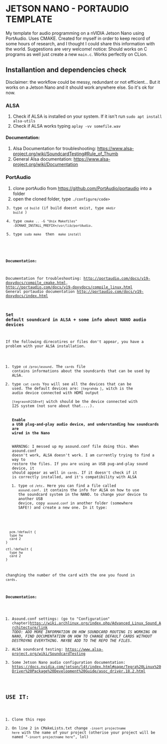 # JETSON NANO - PORTAUDIO TEMPLATE

My template for audio programming on a nVIDIA Jetson Nano using PortAudio. 
Uses CMAKE.
Created for myself in order to keep record of some hours of research, and I thought I could share this information with the world. Suggestions are very welcome! 
notice: 
Should works on C programs as well just create a new <code>main.c</code>. Works perfectly on CLion.

## Installantion and dependencies check
Disclaimer: the workflow could be messy, redundant or not efficient... But it works on a Jetson Nano and it should work anywhere else. So it's ok for now.
### ALSA
  1. Check if ALSA is installed on your system. If it isn't run <code>sudo apt install alsa-utils</code>
  2. Check if ALSA works typing <code>aplay -vv somefile.wav </code> </br>
  #### Documentation:
  1. Alsa Documentation for troubleshooting: <link>https://www.alsa-project.org/wiki/SoundcardTesting#Rule_of_Thumb</link>
  2. General Alsa documentation: <link>https://www.alsa-project.org/wiki/Documentation</link>
  
 ### PortAudio
  1. clone portAudio from <link>https://github.com/PortAudio/portaudio</link> into a folder
  2. open the cloned folder, type <code>./configure/code>
  3. type <code>cd build</code> (if build doesnt exist, type <code>mkdir build</code> )
  4. type <code>cmake .. -G "Unix Makefiles" -DCMAKE_INSTALL_PREFIX=/usr/lib/portAudio</code>.
  5. type <code>sudo make </code> then <code> make install </code> </br>
  #### Documentation:
  Documentation for troubleshooting: <link>http://portaudio.com/docs/v19-doxydocs/compile_cmake.html</link>, <link>http://portaudio.com/docs/v19-doxydocs/compile_linux.html</link>
  General portaudio documentation  <link>http://portaudio.com/docs/v19-doxydocs/index.html</link></br>
  
  ### Set default soundcard in ALSA + some info about NANO audio devices
  If the following direcotires or files don't appear, you have a problem with your ALSA installation.
  1. type <code>cd /proc/asound</code>. The <code>cards</code> file contains informations about the soundcards that can be used by ALSA.
  2. type <code>cat cards</code> You will see all the devices that can be used. 
    The default devices are:
      <code>[tegrahda       ]</code>, witch is the audio device connected with HDMI output </br>
      <code>[tegrasndt210ref]</code> witch should be the device connected with I2S system (not sure about that....).</br>
      #### Enable a USB plug-and-play audio device, and understanding how soundcards are wired in the Nano </br>
      WARNING: I messed up my asound.conf file doing this. When asound.conf doesn't work, ALSA doesn't work. I am currently trying to find a way to restore the files.
      If you are using an USB pug-and-play sound device, it should appear as well in <code>cards</code>. If it doesn't check if it is correctly installed, and it's compatibility with ALSA
      1. type <code>cd /etc</code>. Here you can find a file called <code>asound.conf</code>. it contains the info for ALSA on how to use the soundcard system in the NANO.
  to change your device to another USB device, copy <code>asound.conf</code> in another folder (somewhere SAFE!) and create a new one. In it type: </br>
  ```
    pcm.!default {
    type hw
    card 2
}

ctl.!default {
    type hw
    card 2
}
```
changhing the number of the card with the one you found in <code>cards</code>.

#### Documentation:
1. Asound.conf settings: (go to "Configuration" chapter)<link><https://wiki.archlinux.org/index.php/Advanced_Linux_Sound_Architecture/link>
_TODO: ADD MORE INFORMATION ON HOW SOUNDCARD ROUTING IS WORKING ON NANO, FIND DOCUMENTATION ON HOW TO CHANGE DEFAULT CARDS WITHOUT DESTROYNG EVERYTHING. MAYBE ADD TO THE REPO THE FILES._
2. ALSA soundcard testing: <link>https://www.alsa-project.org/wiki/SoundcardTesting</link>
3. Some Jetson Nano audio configuration documentation: <link>https://docs.nvidia.com/jetson/l4t/index.html#page/Tegra%20Linux%20Driver%20Package%20Development%20Guide/asoc_driver.18.2.html</link>

## USE IT:
  1. Clone this repo
  2. On line 2 in CMakeLists.txt change <code>-insert projectname here</code> with the name of your project
  (otherise your project will be named "<code>-insert projectname here</code>", lol)
